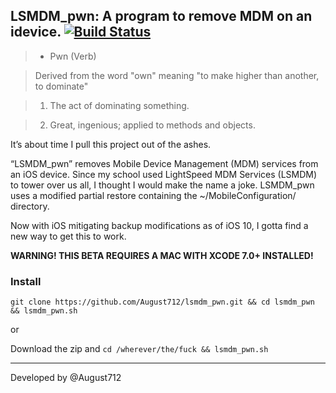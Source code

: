 ## LSMDM_pwn: A program to remove MDM on an idevice. [![Build Status](https://travis-ci.org/August712/lsmdm_pwn.svg?branch=master)](https://travis-ci.org/August712/lsmdm_pwn)

> - Pwn (Verb)

> Derived from the word "own" meaning "to make higher than another, to dominate"

> 1. The act of dominating something.

> 2. Great, ingenious; applied to methods and objects.

It’s about time I pull this project out of the ashes.

“LSMDM_pwn” removes Mobile Device Management (MDM) services from an iOS device. Since my school used LightSpeed MDM Services (LSMDM) to tower over us all, I thought I would make the name a joke. LSMDM_pwn uses a modified partial restore containing the ~/MobileConfiguration/ directory.

Now with iOS mitigating backup modifications as of iOS 10, I gotta find a new way to get this to work.

**WARNING! THIS BETA REQUIRES A MAC WITH XCODE 7.0+ INSTALLED!**



### Install

`git clone https://github.com/August712/lsmdm_pwn.git && cd lsmdm_pwn && lsmdm_pwn.sh`

or

Download the zip and `cd /wherever/the/fuck && lsmdm_pwn.sh`

-----

Developed by @August712
